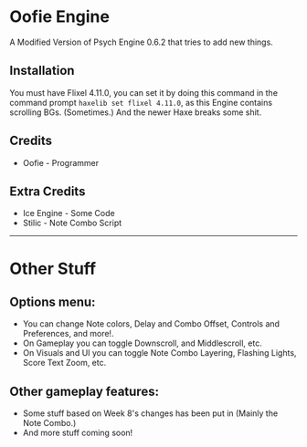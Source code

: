 # Oofie Engine
A Modified Version of Psych Engine 0.6.2 that tries to add new things.

## Installation
You must have Flixel 4.11.0, you can set it by doing this command in the command prompt `haxelib set flixel 4.11.0`, as this Engine contains scrolling BGs. (Sometimes.)
And the newer Haxe breaks some shit.

## Credits
* Oofie - Programmer

## Extra Credits
* Ice Engine - Some Code
* Stilic - Note Combo Script

_____________________________________

# Other Stuff

## Options menu:
* You can change Note colors, Delay and Combo Offset, Controls and Preferences, and more!.
* On Gameplay you can toggle Downscroll, and Middlescroll, etc.
* On Visuals and UI you can toggle Note Combo Layering, Flashing Lights, Score Text Zoom, etc.

## Other gameplay features:
* Some stuff based on Week 8's changes has been put in (Mainly the Note Combo.)
* And more stuff coming soon!
